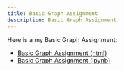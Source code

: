 ```yaml
---
title: Basic Graph Assignment
description: Basic Graph Assignment
---
```


Here is a my Basic Graph Assignment:
- [Basic Graph Assignment (html)](BasicGraphAssignment.html)
- [Basic Graph Assignment (ipynb)](BasicGraphAssignment.ipynb)
